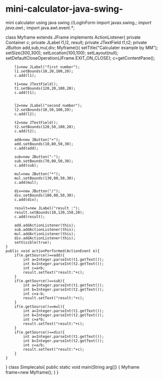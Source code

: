 # mini-calculator-java-swing-
mini calculator using java swing 
//LogInForm 
import javax.swing.*;
import java.awt.*;
import java.awt.event.*;

class Myframe extends JFrame implements ActionListener{
	private Container c;
	private JLabel l1,l2, result;
	private JTextField t1,t2;
	private JButton add,sub,mul,div;
	Myframe(){
		setTitle("Calculater example by MM");
		setSize(300,300);
		setLocation(100,100);
		setLayout(null);
		setDefaultCloseOperation(JFrame.EXIT_ON_CLOSE);
		c=getContentPane();
		
		l1=new JLabel("first number");
		l1.setBounds(10,20,100,20);
		c.add(l1);
		
		t1=new JTextField();
		t1.setBounds(120,20,100,20);
		c.add(t1);
		
		
		l2=new JLabel("second number");
		l2.setBounds(10,50,100,20);
		c.add(l2);
		
		t2=new JTextField();
		t2.setBounds(120,50,100,20);
		c.add(t2);
		
		add=new JButton("+");
		add.setBounds(10,80,50,30);
		c.add(add);
		
		sub=new JButton("-");
		sub.setBounds(70,80,50,30);
		c.add(sub);
		
		mul=new JButton("*");
		mul.setBounds(130,80,50,30);
		c.add(mul);
		
		div=new JButton("/");
		div.setBounds(180,80,50,30);
		c.add(div);
		
		result=new JLabel("result :");
		result.setBounds(10,120,150,20);
		c.add(result);
		
		add.addActionListener(this);
		sub.addActionListener(this);
		mul.addActionListener(this);
		div.addActionListener(this);
		setVisible(true);
	}
	public void actionPerformed(ActionEvent e){
		if(e.getSource()==add){
			int a=Integer.parseInt(t1.getText());
			int b=Integer.parseInt(t2.getText());
			int c=a+b;
			result.setText("result:"+c);
		}
		if(e.getSource()==sub){
			int a=Integer.parseInt(t1.getText());
			int b=Integer.parseInt(t2.getText());
			int c=a-b;
			result.setText("result:"+c);
		}
		if(e.getSource()==mul){
			int a=Integer.parseInt(t1.getText());
			int b=Integer.parseInt(t2.getText());
			int c=a*b;
			result.setText("result:"+c);
		}
		if(e.getSource()==div){
			int a=Integer.parseInt(t1.getText());
			int b=Integer.parseInt(t2.getText());
			int c=a/b;
			result.setText("result:"+c);
		}
	}
}
class Simplecalsi{
	public static void main(String arg[])
	{
		Myframe frame=new Myframe();
	}
}
